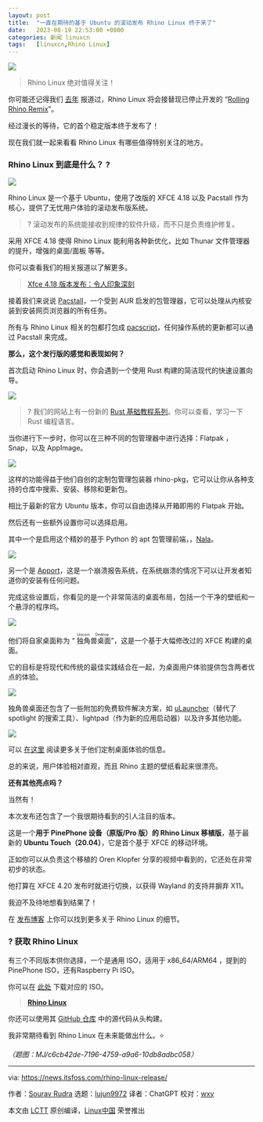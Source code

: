 ```yaml
---
layout: post
title:	"一直在期待的基于 Ubuntu 的滚动发布 Rhino Linux 终于来了"
date:	2023-08-19 22:53:00 +0800 
categories:	新闻 linuxcn 
tags:	[linuxcn,Rhino Linux]
---
```



![](/Asserts/Images//attachment/album/202308/19/225228tqqrndfredi8drge.jpg)



> 
> Rhino Linux 绝对值得关注！
> 
> 
> 


你可能还记得我们 [去年](https://news.itsfoss.com/rhino-linux/) 报道过，Rhino Linux 将会接替现已停止开发的 “[Rolling Rhino Remix](https://github.com/rollingrhinoremix)”。


经过漫长的等待，它的首个稳定版本终于发布了！


现在我们就一起来看看 Rhino Linux 有哪些值得特别关注的地方。


### Rhino Linux 到底是什么？ ?


![](/Asserts/Images//attachment/album/202308/19/225307nxby73n2yxwgsgax.png)


Rhino Linux 是一个基于 Ubuntu，使用了改版的 XFCE 4.18 以及 Pacstall 作为核心，提供了无忧用户体验的滚动发布版系统。



> 
> ? 滚动发布的系统能接收到规律的软件升级，而不只是负责维护修复。
> 
> 
> 


采用 XFCE 4.18 使得 Rhino Linux 能利用各种新优化，比如 Thunar 文件管理器的提升，增强的桌面/面板 等等。


你可以查看我们的相关报道以了解更多。



> 
> [Xfce 4.18 版本发布：令人印象深刻](https://news.itsfoss.com/xfce-4-18-release/)
> 
> 
> 


接着我们来说说 [Pacstall](https://pacstall.dev/)，一个受到 AUR 启发的包管理器，它可以处理从内核安装到安装网页浏览器的所有任务。


所有与 Rhino Linux 相关的包都打包成 [pacscript](https://github.com/pacstall/pacstall/wiki/Pacscript-101)，任何操作系统的更新都可以通过 Pacstall 来完成。


**那么，这个发行版的感觉和表现如何？**


首次启动 Rhino Linux 时，你会遇到一个使用 Rust 构建的简洁现代的快速设置向导。


![](/Asserts/Images//attachment/album/202308/19/225308f6wig3ilzwms3lij.png)



> 
> ? 我们的网站上有一份新的 [Rust 基础教程系列](https://itsfoss.com/tag/rust/)。你可以查看，学习一下 Rust 编程语言。
> 
> 
> 


当你进行下一步时，你可以在三种不同的包管理器中进行选择：Flatpak ，Snap，以及 AppImage。


![](/Asserts/Images//attachment/album/202308/19/225309n5oyxsdoee9fom5n.png)


这样的功能得益于他们自创的定制包管理包装器 rhino-pkg，它可以让你从各种支持的仓库中搜索、安装、移除和更新包。


相比于最新的官方 Ubuntu 版本，你可以自由选择从开箱即用的 Flatpak 开始。


然后还有一些额外设置你可以选择启用。


其中一个是启用这个精妙的基于 Python 的 apt 包管理前端，，[Nala](https://itsfoss.com/nala/)。


![](/Asserts/Images//attachment/album/202308/19/225310rb8cttb8cfew88qv.png)


另一个是 [Apport](https://wiki.ubuntu.com/Apport)，这是一个崩溃报告系统，在系统崩溃的情况下可以让开发者知道你的安装有任何问题。


完成这些设置后，你看见的是一个非常简洁的桌面布局，包括一个干净的壁纸和一个悬浮的程序坞。


![](/Asserts/Images//attachment/album/202308/19/225310br813569h3g1getg.png)


他们将自家桌面称为 “<ruby> 独角兽桌面 <rt>  Unicorn Desktop </rt></ruby>”，这是一个基于大幅修改过的 XFCE 构建的桌面。


它的目标是将现代和传统的最佳实践结合在一起，为桌面用户体验提供包含两者优点的体验。


![](/Asserts/Images//attachment/album/202308/19/225311y0u3o2qt2t33botb.png)


独角兽桌面还包含了一些附加的免费软件解决方案，如 [uLauncher](https://ulauncher.io/)（替代了 spotlight 的搜索工具）、lightpad（作为新的应用启动器）以及许多其他功能。


![](/Asserts/Images//attachment/album/202308/19/225312jht7dhdtpz5i7bs5.png)


可以 [在这里](https://rhinolinux.org/unicorn.html) 阅读更多关于他们定制桌面体验的信息。


总的来说，用户体验相对直观，而且 Rhino 主题的壁纸看起来很漂亮。


**还有其他亮点吗？**


当然有！


本次发布还包含了一个我很期待看到的引人注目的版本。


这是一个**用于 PinePhone 设备（原版/Pro 版）的 Rhino Linux 移植版**，基于最新的 **Ubuntu Touch（20.04）**，它是首个基于 XFCE 的移动环境。


正如你可以从负责这个移植的 Oren Klopfer 分享的视频中看到的，它还处在非常初步的状态。


他打算在 XFCE 4.20 发布时就进行切换，以获得 Wayland 的支持并摒弃 X11。


我迫不及待地想看到结果了！


在 [发布博客](https://rhinolinux.org/news-6.html) 上你可以找到更多关于 Rhino Linux 的细节。


### ? 获取 Rhino Linux


有三个不同版本供你选择，一个是通用 ISO，适用于 x86\_64/ARM64 ，提到的PinePhone ISO，还有Raspberry Pi ISO。


你可以在 [此处](https://rhinolinux.org/download.html) 下载对应的 ISO。



> 
> **[Rhino Linux](https://rhinolinux.org/download.html)**
> 
> 
> 


你还可以使用其 [GitHub 仓库](https://github.com/rhino-linux) 中的源代码从头构建。


我非常期待看到 Rhino Linux 在未来能做出什么。⭐


*（题图：MJ/c6cb42de-7196-4759-a9a6-10db8adbc058）*




---


via: <https://news.itsfoss.com/rhino-linux-release/>


作者：[Sourav Rudra](https://news.itsfoss.com/author/sourav/) 选题：[lujun9972](https://github.com/lujun9972) 译者：ChatGPT 校对：[wxy](https://github.com/wxy)


本文由 [LCTT](https://github.com/LCTT/TranslateProject) 原创编译，[Linux中国](https://linux.cn/) 荣誉推出
